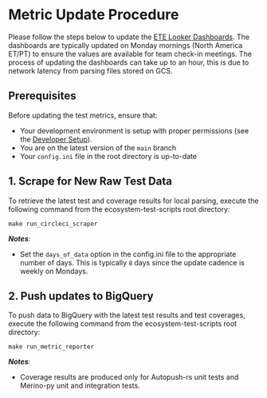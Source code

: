 # Metric Update Procedure

Please follow the steps below to update the [ETE Looker Dashboards][ETE Looker Dashboards]. The
dashboards are typically updated on Monday mornings (North America ET/PT) to ensure the values are
available for team check-in meetings. The process of updating the dashboards can take up to an hour,
this is due to network latency from parsing files stored on GCS.

## Prerequisites

Before updating the test metrics, ensure that:

- Your development environment is setup with proper permissions (see the
  [Developer Setup][Developer Setup Guide]).
- You are on the latest version of the `main` branch
- Your `config.ini` file in the root directory is up-to-date

## 1. Scrape for New Raw Test Data

To retrieve the latest test and coverage results for local parsing, execute the following command
from the ecosystem-test-scripts root directory:

```shell
make run_circleci_scraper
```

_**Notes**:_

- Set the `days_of_data` option in the config.ini file to the appropriate number of days. This is
  typically `8` days since the update cadence is weekly on Mondays.

## 2. Push updates to BigQuery

To push data to BigQuery with the latest test results and test coverages, execute the following
command from the ecosystem-test-scripts root directory:

```shell
make run_metric_reporter
```

_**Notes**:_

- Coverage results are produced only for Autopush-rs unit tests and Merino-py unit and integration
  tests.

[Developer Setup Guide]: ../developer-guides/developer_setup.md
[ETE Looker Dashboards]: https://mozilla.cloud.looker.com/boards/140
